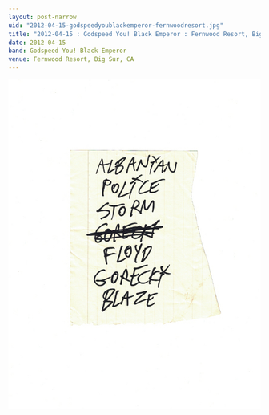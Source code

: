 ```yaml
---
layout: post-narrow
uid: "2012-04-15-godspeedyoublackemperor-fernwoodresort.jpg"
title: "2012-04-15 : Godspeed You! Black Emperor : Fernwood Resort, Big Sur, CA"
date: 2012-04-15
band: Godspeed You! Black Emperor
venue: Fernwood Resort, Big Sur, CA
---
```


<div class="showcase">
  <img src="/img/2012/04/20120415-GodspeedYouBlackEmperor-FernwoodResort.jpg" alt="2012-04-15-godspeedyoublackemperor-fernwoodresort.jpg">
</div>
